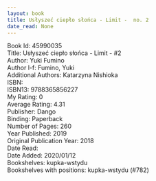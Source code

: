 ```yaml
---
layout: book
title: Usłyszeć ciepło słońca - Limit -  no. 2
date_read: None
---
```


Book Id: 45990035<br />
Title: Usłyszeć ciepło słońca - Limit - #2<br />
Author: Yuki Fumino<br />
Author l-f: Fumino, Yuki<br />
Additional Authors: Katarzyna Nishioka<br />
ISBN: <br />
ISBN13: 9788365856227<br />
My Rating: 0<br />
Average Rating: 4.31<br />
Publisher: Dango<br />
Binding: Paperback<br />
Number of Pages: 260<br />
Year Published: 2019<br />
Original Publication Year: 2018<br />
Date Read: <br />
Date Added: 2020/01/12<br />
Bookshelves: kupka-wstydu<br />
Bookshelves with positions: kupka-wstydu (#782)<br />

